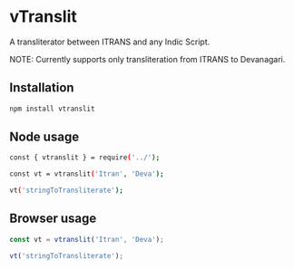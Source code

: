 # vTranslit

A transliterator between ITRANS and any Indic Script.

NOTE: Currently supports only transliteration from ITRANS to Devanagari.

## Installation

```bash
npm install vtranslit
```

## Node usage

```bash
const { vtranslit } = require('../');

const vt = vtranslit('Itran', 'Deva');

vt('stringToTransliterate');
```

## Browser usage

```js
const vt = vtranslit('Itran', 'Deva');

vt('stringToTransliterate');
```

